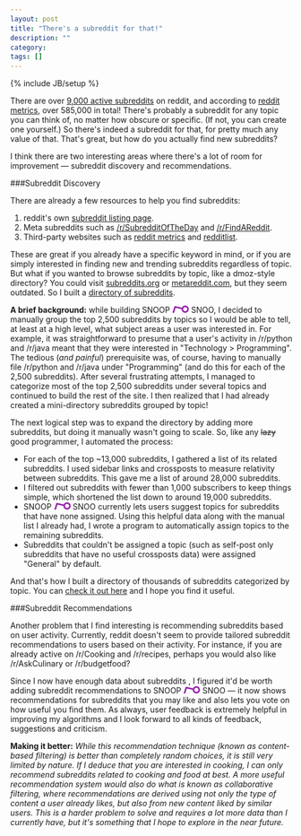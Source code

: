 ```yaml
---
layout: post
title: "There's a subreddit for that!"
description: ""
category: 
tags: []
---
```

{% include JB/setup %}

There are over [9,000 active subreddits](https://www.reddit.com/about/) on reddit, and according to [reddit metrics](http://redditmetrics.com/history), over 585,000 in total! There's probably a subreddit for any topic you can think of, no matter how obscure or specific. (If not, you can create one yourself.) So there's indeed a subreddit for that, for pretty much any value of that. That's great, but how do you actually find new subreddits?

I think there are two interesting areas where there's a lot of room for improvement &mdash; subreddit discovery and recommendations.

###Subreddit Discovery

There are already a few resources to help you find subreddits:

1. reddit's own [subreddit listing page](http://www.reddit.com/subreddits).
2. Meta subreddits such as [/r/SubredditOfTheDay](http://www.reddit.com/r/subredditoftheday) and [/r/FindAReddit](http://www.reddit.com/r/findareddit).
3. Third-party websites such as [reddit metrics](http://redditmetrics.com) and [redditlist](http://redditlist.com/).

These are great if you already have a specific keyword in mind, or if you are simply interested in finding new and trending subreddits regardless of topic. But what if you wanted to browse subreddits by topic, like a dmoz-style directory? You could visit [subreddits.org](http://subreddits.org/) or [metareddit.com](http://metareddit.com/tags/), but they seem outdated. So I built a [directory of subreddits](http://snoopsnoo.com/subreddits/).

**A brief background:** while building <span class="logo logo-small">SNOOP <img src="/assets/themes/snoopsnoo/img/logo_sm.png"> SNOO</span>, I decided to manually group the top 2,500 subreddits by topics so I would be able to tell, at least at a high level, what subject areas a user was interested in. For example, it was straightforward to presume that a user's activity in /r/python and /r/java meant that they were interested in "Technology > Programming". The tedious (_and painful_) prerequisite was, of course, having to manually file /r/python and /r/java under "Programming" (and do this for each of the 2,500 subreddits). After several frustrating attempts, I managed to categorize most of the top 2,500 subreddits under several topics and continued to build the rest of the site. I then realized that I had already created a mini-directory subreddits grouped by topic!

The next logical step was to expand the directory by adding more subreddits, but doing it manually wasn't going to scale. So, like any <strike>lazy</strike> good programmer, I automated the process:

* For each of the top ~13,000 subreddits, I gathered a list of its related subreddits. I used sidebar links and crossposts to measure relativity between subreddits. This gave me a list of around 28,000 subreddits.
* I filtered out subreddits with fewer than 1,000 subscribers to keep things simple, which shortened the list down to around 19,000 subreddits.  
* <span class="logo logo-small">SNOOP <img src="/assets/themes/snoopsnoo/img/logo_sm.png"> SNOO</span> currently lets users suggest topics for subreddits that have none assigned. Using this helpful data along with the manual list I already had, I wrote a program to automatically assign topics to the remaining subreddits.
* Subreddits that couldn't be assigned a topic (such as self-post only subreddits that have no useful crossposts data) were assigned "General" by default. 

And that's how I built a directory of thousands of subreddits categorized by topic. You can [check it out here](http://snoopsnoo.com/subreddits/) and I hope you find it useful.

###Subreddit Recommendations

Another problem that I find interesting is recommending subreddits based on user activity. Currently, reddit doesn't seem to provide tailored subreddit recommendations to users based on their activity. For instance, if you are already active on /r/Cooking and /r/recipes, perhaps you would also like /r/AskCulinary or /r/budgetfood? 

Since I now have enough data about subreddits , I figured it'd be worth adding subreddit recommendations to <span class="logo logo-small">SNOOP <img src="/assets/themes/snoopsnoo/img/logo_sm.png"> SNOO</span> &mdash; it now shows recommendations for subreddits that you may like and also lets you vote on how useful you find them. As always, user feedback is extremely helpful in improving my algorithms and I look forward to all kinds of feedback, suggestions and criticism.

**Making it better:** *While this recommendation technique (known as content-based filtering) is better than completely random choices, it is still very limited by nature. If I deduce that you are interested in cooking, I can only recommend subreddits related to cooking and food at best. A more useful recommendation system would also do what is known as collaborative filtering, where recommendations are derived using not only the type of content a user already likes, but also from new content liked by similar users. This is a harder problem to solve and requires a lot more data than I currently have, but it's something that I hope to explore in the near future.*



